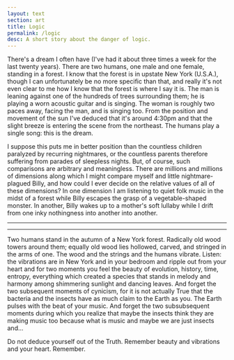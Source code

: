 ```yaml
---
layout: text
section: art
title: Logic
permalink: /logic
desc: A short story about the danger of logic.
---
```


There's a dream I often have (I've had it about three times a week for
the last twenty years). There are two humans, one male and one female,
standing in a forest. I know that the forest is in upstate New York
(U.S.A.), though I can unfortunately be no more specific than that,
and really it's not even clear to me how I know that the forest is
where I say it is. The man is leaning against one of the hundreds of
trees surrounding them; he is playing a worn acoustic guitar and is
singing. The woman is roughly two paces away, facing the man, and is
singing too. From the position and movement of the sun I've deduced
that it's around 4:30pm and that the slight breeze is entering the
scene from the northeast. The humans play a single song: this is the
dream.

I suppose this puts me in better position than the countless children
paralyzed by recurring nightmares, or the countless parents therefore
suffering from parades of sleepless nights. But, of course, such
comparisons are arbitrary and meaningless. There are millions and
millions of dimensions along which I might compare myself and little
nightmare-plagued Billy, and how could I ever decide on the relative
values of all of these dimensions? In one dimension I am listening to
quiet folk music in the midst of a forest while Billy escapes the
grasp of a vegetable-shaped monster. In another, Billy wakes up to a
mother's soft lullaby while I drift from one inky nothingness into
another into another.

----------------------------------------------------------------------



----------------------------------------------------------------------

Two humans stand in the autumn of a New York forest. Radically old
wood towers around them; equally old wood lies hollowed, carved, and
stringed in the arms of one. The wood and the strings and the humans
vibrate. Listen: the vibrations are in New York and in your bedroom
and ripple out from your heart and for two moments you feel the beauty
of evolution, history, time, entropy, everything which created a
species that stands in melody and harmony among shimmering sunlight
and dancing leaves. And forget the two subsequent moments of cynicism,
for it is not actually True that the bacteria and the insects have as
much claim to the Earth as you. The Earth pulses with the beat of your
music. And forget the two subsubsequent moments during which you
realize that maybe the insects think they are making music too because
what is music and maybe we are just insects and...

Do not deduce yourself out of the Truth. Remember beauty and
vibrations and your heart. Remember.
